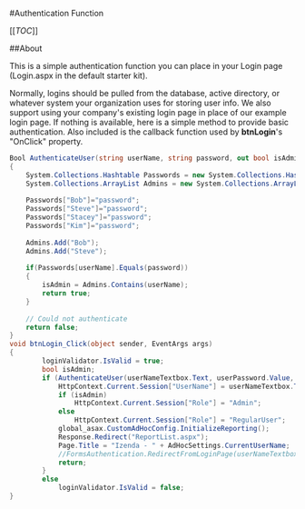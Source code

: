 #Authentication Function

[[_TOC_]]

##About

This is a simple authentication function you can place in your Login page (Login.aspx in the default starter kit).

Normally, logins should be pulled from the database, active directory, or whatever system your organization uses for storing user info. We also support using your company's existing login page in place of our example login page. If nothing is available, here is a simple method to provide basic authentication. Also included is the callback function used by **btnLogin**'s "OnClick" property.

```csharp
Bool AuthenticateUser(string userName, string password, out bool isAdmin)
{            
	System.Collections.Hashtable Passwords = new System.Collections.Hashtable();
	System.Collections.ArrayList Admins = new System.Collections.ArrayList();
			
	Passwords["Bob"]="password";
	Passwords["Steve"]="password";
	Passwords["Stacey"]="password";
	Passwords["Kim"]="password";
			
	Admins.Add("Bob");
	Admins.Add("Steve");
			
	if(Passwords[userName].Equals(password))
	{
		isAdmin = Admins.Contains(userName);
		return true;
	}
	
	// Could not authenticate
	return false;   
}
void btnLogin_Click(object sender, EventArgs args) 
{
        loginValidator.IsValid = true;
        bool isAdmin;
        if (AuthenticateUser(userNameTextbox.Text, userPassword.Value, out isAdmin)) {
            HttpContext.Current.Session["UserName"] = userNameTextbox.Text;
            if (isAdmin)
                HttpContext.Current.Session["Role"] = "Admin";
            else
                HttpContext.Current.Session["Role"] = "RegularUser";
            global_asax.CustomAdHocConfig.InitializeReporting();
            Response.Redirect("ReportList.aspx");
            Page.Title = "Izenda - " + AdHocSettings.CurrentUserName;
            //FormsAuthentication.RedirectFromLoginPage(userNameTextbox.Text, false);
            return;
        }
        else
            loginValidator.IsValid = false; 
}
```